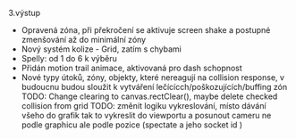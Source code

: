 3.výstup 
-  Opravená zóna, při překročení se aktivuje screen shake a postupné zmenšování  až do minimální zóny
-  Nový systém kolize - Grid, zatím s chybami
-  Spelly: od 1 do 6 k výběru
-  Přidán motion trail animace, aktivovaná pro dash schopnost 
-  Nové typy útoků, zóny, objekty, které nereagují na collision response, 
   v budoucnu budou sloužit k vytváření lečícícch/poškozujících/buffing zón
TODO: Change clearing to canvas.rectClear(), maybe delete checked collision from grid
TODO: změnit logiku vykreslování, místo dávání všeho do grafik tak to vykreslit do viewportu a posunout cameru ne podle graphicu ale podle pozice (spectate a jeho socket id )
